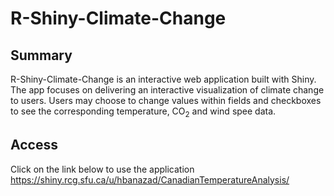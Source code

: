 # R-Shiny-Climate-Change

## Summary
R-Shiny-Climate-Change is an interactive web application built with Shiny. The app focuses on delivering an interactive visualization of climate change to users. Users may choose to change values within fields and checkboxes to see the corresponding temperature, CO<sub>2</sub> and wind spee data.

## Access
Click on the link below to use the application
https://shiny.rcg.sfu.ca/u/hbanazad/CanadianTemperatureAnalysis/
